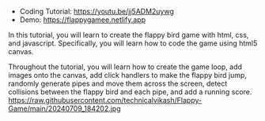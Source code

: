 
- Coding Tutorial: https://youtu.be/jj5ADM2uywg
- Demo: https://flappygamee.netlify.app

In this tutorial, you will learn to create the flappy bird game with html, css, and javascript. Specifically, you will learn how to code the game using html5 canvas. 

Throughout the tutorial, you will learn how to create the game loop, add images onto the canvas, add click handlers to make the flappy bird jump, randomly generate pipes and move them across the screen, detect collisions between the flappy bird and each pipe, and add a running score. 
https://raw.githubusercontent.com/technicalvikash/Flappy-Game/main/20240709_184202.jpg

